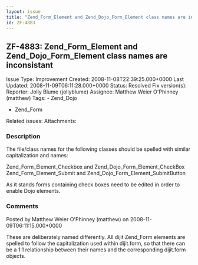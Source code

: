 ```yaml
---
layout: issue
title: "Zend_Form_Element and Zend_Dojo_Form_Element class names are inconsistant"
id: ZF-4883
---
```


ZF-4883: Zend\_Form\_Element and Zend\_Dojo\_Form\_Element class names are inconsistant
---------------------------------------------------------------------------------------

 Issue Type: Improvement Created: 2008-11-08T22:39:25.000+0000 Last Updated: 2008-11-09T06:11:28.000+0000 Status: Resolved Fix version(s): 
 Reporter:  Jolly Blume (jollyblume)  Assignee:  Matthew Weier O'Phinney (matthew)  Tags: - Zend\_Dojo
- Zend\_Form
 
 Related issues: 
 Attachments: 
### Description

The file/class names for the following classes should be spelled with similar capitalization and names:

Zend\_Form\_Element\_Checkbox and Zend\_Dojo\_Form\_Element\_CheckBox Zend\_Form\_Element\_Submit and Zend\_Dojo\_Form\_Element\_SubmitButton

As it stands forms containing check boxes need to be edited in order to enable Dojo elements.

 

 

### Comments

Posted by Matthew Weier O'Phinney (matthew) on 2008-11-09T06:11:15.000+0000

These are deliberately named differently. All dijit Zend\_Form elements are spelled to follow the capitalization used within dijit.form, so that there can be a 1:1 relationship between their names and the corresponding dijit.form objects.

 

 
